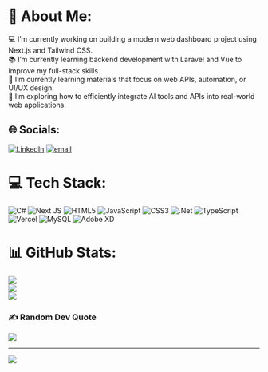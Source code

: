 # 💫 About Me:
💻 I’m currently working on building a modern web dashboard project using Next.js and Tailwind CSS.<br>📚 I’m currently learning backend development with Laravel and Vue to improve my full-stack skills.<br>🚀 I’m currently learning materials that focus on web APIs, automation, or UI/UX design.<br>🌱 I’m exploring how to efficiently integrate AI tools and APIs into real-world web applications.


## 🌐 Socials:
[![LinkedIn](https://img.shields.io/badge/LinkedIn-%230077B5.svg?logo=linkedin&logoColor=white)](https://linkedin.com/in/https://www.linkedin.com/in/gerald-carido-7a1b17263/) [![email](https://img.shields.io/badge/Email-D14836?logo=gmail&logoColor=white)](mailto:geraldcastcarido@gmail.com) 

# 💻 Tech Stack:
![C#](https://img.shields.io/badge/c%23-%23239120.svg?style=for-the-badge&logo=csharp&logoColor=white) ![Next JS](https://img.shields.io/badge/Next-black?style=for-the-badge&logo=next.js&logoColor=white) ![HTML5](https://img.shields.io/badge/html5-%23E34F26.svg?style=for-the-badge&logo=html5&logoColor=white) ![JavaScript](https://img.shields.io/badge/javascript-%23323330.svg?style=for-the-badge&logo=javascript&logoColor=%23F7DF1E) ![CSS3](https://img.shields.io/badge/css3-%231572B6.svg?style=for-the-badge&logo=css3&logoColor=white) ![.Net](https://img.shields.io/badge/.NET-5C2D91?style=for-the-badge&logo=.net&logoColor=white) ![TypeScript](https://img.shields.io/badge/typescript-%23007ACC.svg?style=for-the-badge&logo=typescript&logoColor=white) ![Vercel](https://img.shields.io/badge/vercel-%23000000.svg?style=for-the-badge&logo=vercel&logoColor=white) ![MySQL](https://img.shields.io/badge/mysql-4479A1.svg?style=for-the-badge&logo=mysql&logoColor=white) ![Adobe XD](https://img.shields.io/badge/Adobe%20XD-470137?style=for-the-badge&logo=Adobe%20XD&logoColor=#FF61F6)
# 📊 GitHub Stats:
![](https://github-readme-stats.vercel.app/api?username=GCarido&theme=dark&hide_border=false&include_all_commits=true&count_private=true)<br/>
![](https://nirzak-streak-stats.vercel.app/?user=GCarido&theme=dark&hide_border=false)<br/>
![](https://github-readme-stats.vercel.app/api/top-langs/?username=GCarido&theme=dark&hide_border=false&include_all_commits=true&count_private=true&layout=compact)

### ✍️ Random Dev Quote
![](https://quotes-github-readme.vercel.app/api?type=horizontal&theme=radical)

---
[![](https://visitcount.itsvg.in/api?id=GCarido&icon=0&color=0)](https://visitcount.itsvg.in)

<!-- Proudly created with GPRM ( https://gprm.itsvg.in ) -->
